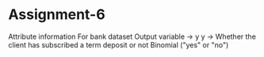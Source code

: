 # Assignment-6
Attribute information For bank dataset
Output variable -> y
y -> Whether the client has subscribed a term deposit or not 
Binomial ("yes" or "no")
